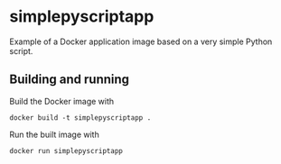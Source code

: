 # simplepyscriptapp

Example of a Docker application image based on a very simple Python script.


## Building and running

Build the Docker image with
```
docker build -t simplepyscriptapp .
```

Run the built image with
```
docker run simplepyscriptapp
```
